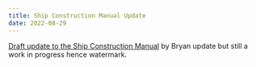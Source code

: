 ```yaml
---
title: Ship Construction Manual Update
date: 2022-08-29
---
```

[Draft update to the Ship Construction Manual](https://thefasastartrekuniversee-group.groups.io/g/main/files/Construction%20Manuals/Meteo%20Material/SCM-Update-Watermark.pdf) by Bryan update but still a work in progress hence watermark.